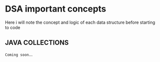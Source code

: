 # DSA important concepts
Here i will note the concept and logic of each data structure before starting to code

## JAVA COLLECTIONS

`Coming soon`...
